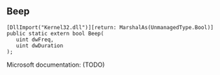 ## Beep

```
[DllImport("Kernel32.dll")][return: MarshalAs(UnmanagedType.Bool)]
public static extern bool Beep(
   uint dwFreq,
   uint dwDuration
);
```

Microsoft documentation: (TODO)
